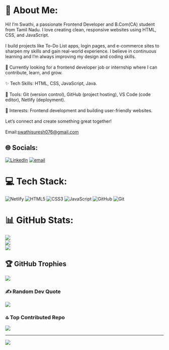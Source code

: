 # 💫 About Me:
Hi! I’m Swathi, a passionate Frontend Developer and B.Com(CA) student from Tamil Nadu. I love creating clean, responsive websites using HTML, CSS, and JavaScript.<br><br>I build projects like To-Do List apps, login pages, and e-commerce sites to sharpen my skills and gain real-world experience. I believe in continuous learning and I’m always improving my design and coding skills.<br><br>💼 Currently looking for a frontend developer job or internship where I can contribute, learn, and grow.<br><br>✨ Tech Skills: HTML, CSS, JavaScript, Java.<br><br>🔧 Tools: Git (version control), GitHub (project hosting), VS Code (code editor), Netlify (deployment).<br><br>📌 Interests: Frontend development and building user-friendly websites.<br><br>Let’s connect and create something great together!<br><br>Email:swathisuresh076@gmail.com


## 🌐 Socials:
[![LinkedIn](https://img.shields.io/badge/LinkedIn-%230077B5.svg?logo=linkedin&logoColor=white)](https://linkedin.com/in/https://www.linkedin.com/in/swathisureshdeveloper/) [![email](https://img.shields.io/badge/Email-D14836?logo=gmail&logoColor=white)](mailto:swathisuresh076@gmail.com) 

# 💻 Tech Stack:
![Netlify](https://img.shields.io/badge/netlify-%23000000.svg?style=for-the-badge&logo=netlify&logoColor=#00C7B7) ![HTML5](https://img.shields.io/badge/html5-%23E34F26.svg?style=for-the-badge&logo=html5&logoColor=white) ![CSS3](https://img.shields.io/badge/css3-%231572B6.svg?style=for-the-badge&logo=css3&logoColor=white) ![JavaScript](https://img.shields.io/badge/javascript-%23323330.svg?style=for-the-badge&logo=javascript&logoColor=%23F7DF1E) ![GitHub](https://img.shields.io/badge/github-%23121011.svg?style=for-the-badge&logo=github&logoColor=white) ![Git](https://img.shields.io/badge/git-%23F05033.svg?style=for-the-badge&logo=git&logoColor=white)
# 📊 GitHub Stats:
![](https://github-readme-stats.vercel.app/api?username=swathi-webdev&theme=radical&hide_border=false&include_all_commits=false&count_private=false)<br/>
![](https://nirzak-streak-stats.vercel.app/?user=swathi-webdev&theme=radical&hide_border=false)<br/>
![](https://github-readme-stats.vercel.app/api/top-langs/?username=swathi-webdev&theme=radical&hide_border=false&include_all_commits=false&count_private=false&layout=compact)

## 🏆 GitHub Trophies
![](https://github-profile-trophy.vercel.app/?username=swathi-webdev&theme=radical&no-frame=false&no-bg=false&margin-w=4)

### ✍️ Random Dev Quote
![](https://quotes-github-readme.vercel.app/api?type=horizontal&theme=radical)

### 🔝 Top Contributed Repo
![](https://github-contributor-stats.vercel.app/api?username=swathi-webdev&limit=5&theme=radical&combine_all_yearly_contributions=true)

---
[![](https://visitcount.itsvg.in/api?id=swathi-webdev&icon=0&color=0)](https://visitcount.itsvg.in)

<!-- Proudly created with GPRM ( https://gprm.itsvg.in ) -->
